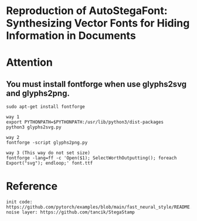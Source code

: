 # Reproduction of AutoStegaFont: Synthesizing Vector Fonts for Hiding Information in Documents

# Attention
## You must install fontforge when use glyphs2svg and glyphs2png.
```
sudo apt-get install fontforge

way 1
export PYTHONPATH=$PYTHONPATH:/usr/lib/python3/dist-packages
python3 glyphs2svg.py

way 2
fontforge -script glyphs2png.py

way 3 (This way do not set size)
fontforge -lang=ff -c 'Open($1); SelectWorthOutputting(); foreach Export("svg"); endloop;' font.ttf 
```
# Reference
```
init code: https://github.com/pytorch/examples/blob/main/fast_neural_style/README.md
noise layer: https://github.com/tancik/StegaStamp
```